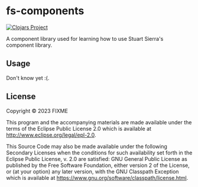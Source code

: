 # fs-components

[![Clojars Project](https://img.shields.io/clojars/v/org.clojars.alejozen98/fs-components.svg)](https://clojars.org/org.clojars.alejozen98/fs-components)

A component library used for learning how to use Stuart Sierra's component library.

## Usage

Don't know yet :(.

## License

Copyright © 2023 FIXME

This program and the accompanying materials are made available under the
terms of the Eclipse Public License 2.0 which is available at
http://www.eclipse.org/legal/epl-2.0.

This Source Code may also be made available under the following Secondary
Licenses when the conditions for such availability set forth in the Eclipse
Public License, v. 2.0 are satisfied: GNU General Public License as published by
the Free Software Foundation, either version 2 of the License, or (at your
option) any later version, with the GNU Classpath Exception which is available
at https://www.gnu.org/software/classpath/license.html.
